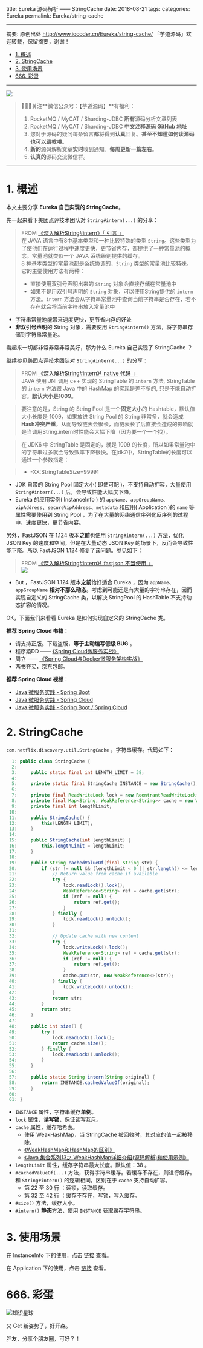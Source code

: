 title: Eureka 源码解析 —— StringCache
date: 2018-08-21
tags:
categories: Eureka
permalink: Eureka/string-cache

---

摘要: 原创出处 http://www.iocoder.cn/Eureka/string-cache/ 「芋道源码」欢迎转载，保留摘要，谢谢！

- [1. 概述](http://www.iocoder.cn/Eureka/string-cache/)
- [2. StringCache](http://www.iocoder.cn/Eureka/string-cache/)
- [3. 使用场景](http://www.iocoder.cn/Eureka/string-cache/)
- [666. 彩蛋](http://www.iocoder.cn/Eureka/string-cache/)

-------

![](http://www.iocoder.cn/images/common/wechat_mp_2017_07_31.jpg)

> 🙂🙂🙂关注**微信公众号：【芋道源码】**有福利：  
> 1. RocketMQ / MyCAT / Sharding-JDBC **所有**源码分析文章列表  
> 2. RocketMQ / MyCAT / Sharding-JDBC **中文注释源码 GitHub 地址**  
> 3. 您对于源码的疑问每条留言**都**将得到**认真**回复。**甚至不知道如何读源码也可以请教噢**。  
> 4. **新的**源码解析文章**实时**收到通知。**每周更新一篇左右**。  
> 5. **认真的**源码交流微信群。

---

# 1. 概述

本文主要分享 **Eureka 自己实现的 StringCache**。

先一起来看下美团点评技术团队对 `String#intern(...)` 的分享：

> FROM [《深入解析String#intern》「 引言 」](https://tech.meituan.com/in_depth_understanding_string_intern.html)  
> 在 JAVA 语言中有8中基本类型和一种比较特殊的类型 `String`。这些类型为了使他们在运行过程中速度更快，更节省内存，都提供了一种常量池的概念。常量池就类似一个 JAVA 系统级别提供的缓存。  
> 8 种基本类型的常量池都是系统协调的，`String` 类型的常量池比较特殊。它的主要使用方法有两种：  
> 
> * 直接使用双引号声明出来的 `String` 对象会直接存储在常量池中
> * 如果不是用双引号声明的 `String` 对象，可以使用String提供的 `intern` 方法。`intern` 方法会从字符串常量池中查询当前字符串是否存在，若不存在就会将当前字符串放入常量池中

* 字符串常量池能带来速度更快，更节省内存的好处
* **非双引号声明**的 String 对象，需要使用 `String#intern()` 方法，将字符串存储到字符串常量池。

看起来一切都非常非常非常美好，那为什么 Eureka 自己实现了 StringCache ？

继续参见美团点评技术团队对 `String#intern(...)` 的分享：

> FROM [《深入解析String#intern》「 native 代码 」](https://tech.meituan.com/in_depth_understanding_string_intern.html)  
> JAVA 使用 JNI 调用 c++ 实现的 StringTable 的 `intern` 方法, StringTable的 `intern` 方法跟 Java 中的 HashMap 的实现是差不多的, 只是不能自动扩容。**默认大小是1009**。  

> 要注意的是，String 的 String Pool 是一个**固定大小**的 Hashtable，默认值大小长度是 1009，如果放进 String Pool 的 String 非常多，就会造成**Hash冲突严重**，从而导致链表会很长，而链表长了后直接会造成的影响就是当调用String.intern时性能会大幅下降（因为要一个一个找）。  

> 在 JDK6 中 StringTable 是固定的，就是 1009 的长度，所以如果常量池中的字符串过多就会导致效率下降很快。在jdk7中，StringTable的长度可以通过一个参数指定：

> * -XX:StringTableSize=99991

* JDK 自带的 String Pool 固定大小( 即使可配 )，不支持自动扩容，大量使用 `String#intern(...)` 后，会导致性能大幅度下降。
* Eureka 的应用实例( InstanceInfo ) 的 `appName`、`appGroupName`、`vipAddress`、`secureVipAddress`、`metadata` 和应用( Application )的 `name` 等属性需要使用到 String Pool ，为了在大量的网络通信序列化反序列的过程中，速度更快，更节省内容。

另外，FastJSON 在 1.124 版本**之前**也使用 `String#intern(...)` 方法，优化 JSON Key 的速度和空间，但是在大量动态 JSON Key 的场景下，反而会导致性能下降。所以 FastJSON 1.124 修复了该问题。参见如下：

> FROM [《深入解析String#intern》「 fastjson 不当使用 」](https://tech.meituan.com/in_depth_understanding_string_intern.html)  
> ![](http://www.iocoder.cn/images/Eureka/2018_08_21/01.png)

* But ，FastJSON 1.124 版本**之前**恰好适合 Eureka ，因为 `appName`、`appGroupName` **相对不那么动态**。考虑到可能还是有大量的字符串存在，因而实现自定义的 StringCache 类，以解决 StringPool 的 HashTable 不支持动态扩容的情况。

OK，下面我们来看看 Eureka 是如何实现自定义的 StringCache 类。

**推荐 Spring Cloud 书籍**：

* 请支持正版。下载盗版，**等于主动编写低级 BUG** 。
* 程序猿DD —— [《Spring Cloud微服务实战》](https://union-click.jd.com/jdc?d=505Twi)
* 周立 —— [《Spring Cloud与Docker微服务架构实战》](https://union-click.jd.com/jdc?d=k3sAaK)
* 两书齐买，京东包邮。

**推荐 Spring Cloud 视频**：

* [Java 微服务实践 - Spring Boot](https://segmentfault.com/ls/1650000011063780?r=bPN0Ir)
* [Java 微服务实践 - Spring Cloud](https://segmentfault.com/ls/1650000011386794?r=bPN0Ir)
* [Java 微服务实践 - Spring Boot / Spring Cloud](https://segmentfault.com/ls/1650000011387052?r=bPN0Ir)

# 2. StringCache

`com.netflix.discovery.util.StringCache` ，字符串缓存。代码如下：

```Java
  1: public class StringCache {
  2: 
  3:     public static final int LENGTH_LIMIT = 38;
  4: 
  5:     private static final StringCache INSTANCE = new StringCache();
  6: 
  7:     private final ReadWriteLock lock = new ReentrantReadWriteLock();
  8:     private final Map<String, WeakReference<String>> cache = new WeakHashMap<String, WeakReference<String>>();
  9:     private final int lengthLimit;
 10: 
 11:     public StringCache() {
 12:         this(LENGTH_LIMIT);
 13:     }
 14: 
 15:     public StringCache(int lengthLimit) {
 16:         this.lengthLimit = lengthLimit;
 17:     }
 18: 
 19:     public String cachedValueOf(final String str) {
 20:         if (str != null && (lengthLimit < 0 || str.length() <= lengthLimit)) {
 21:             // Return value from cache if available
 22:             try {
 23:                 lock.readLock().lock();
 24:                 WeakReference<String> ref = cache.get(str);
 25:                 if (ref != null) {
 26:                     return ref.get();
 27:                 }
 28:             } finally {
 29:                 lock.readLock().unlock();
 30:             }
 31: 
 32:             // Update cache with new content
 33:             try {
 34:                 lock.writeLock().lock();
 35:                 WeakReference<String> ref = cache.get(str);
 36:                 if (ref != null) {
 37:                     return ref.get();
 38:                 }
 39:                 cache.put(str, new WeakReference<>(str));
 40:             } finally {
 41:                 lock.writeLock().unlock();
 42:             }
 43:             return str;
 44:         }
 45:         return str;
 46:     }
 47: 
 48:     public int size() {
 49:         try {
 50:             lock.readLock().lock();
 51:             return cache.size();
 52:         } finally {
 53:             lock.readLock().unlock();
 54:         }
 55:     }
 56: 
 57:     public static String intern(String original) {
 58:         return INSTANCE.cachedValueOf(original);
 59:     }
 60: 
 61: }
```

* `INSTANCE` 属性，字符串缓存**单例**。
* `lock` 属性，**读写锁**，保证读写互斥。
* `cache` 属性，缓存哈希表。
    * 使用 WeakHashMap，当 StringCache 被回收时，其对应的值一起被移除。
    * [《WeakHashMap和HashMap的区别》](http://blog.csdn.net/yangzl2008/article/details/6980709)
    * [《Java 集合系列13之 WeakHashMap详细介绍(源码解析)和使用示例》](http://www.cnblogs.com/skywang12345/p/3311092.html)
* `lengthLimit` 属性，缓存字符串最大长度。默认值：38 。
* `#cachedValueOf(...)` 方法，获得字符串缓存。若缓存不存在，则进行缓存。和 `String#intern()` 的逻辑相同，区别在于 `cache` 支持自动扩容。
    * 第 22 至 30 行 ：读锁，读取缓存。
    * 第 32 至 42 行 ：缓存不存在，写锁，写入缓存。 
* `#size()` 方法，缓存大小。
* `#intern()` **静态**方法，使用 `INSTANCE` 获取缓存字符串。

# 3. 使用场景

在 InstanceInfo 下的使用，点击 [链接](https://github.com/YunaiV/eureka/blob/7f868f9ca715a8862c0c10cac04e238bbf371db0/eureka-client/src/main/java/com/netflix/appinfo/InstanceInfo.java#L233) 查看。

在 Application 下的使用，点击 [链接](https://github.com/YunaiV/eureka/blob/7f868f9ca715a8862c0c10cac04e238bbf371db0/eureka-client/src/main/java/com/netflix/discovery/shared/Application.java#L95) 查看。

# 666. 彩蛋

![知识星球](http://www.iocoder.cn/images/Architecture/2017_12_29/01.png)

又 Get 新姿势了，好开森。

胖友，分享个朋友圈，可好？！


